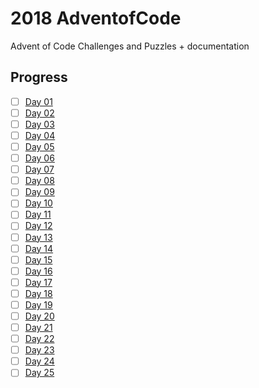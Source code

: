 # 2018 AdventofCode
Advent of Code Challenges and Puzzles + documentation

## Progress

- [ ] [Day 01](01)
- [ ] [Day 02](02)
- [ ] [Day 03](03)
- [ ] [Day 04](04)
- [ ] [Day 05](05)
- [ ] [Day 06](06)
- [ ] [Day 07](07)
- [ ] [Day 08](08)
- [ ] [Day 09](09)
- [ ] [Day 10](10)
- [ ] [Day 11](11)
- [ ] [Day 12](12)
- [ ] [Day 13](13)
- [ ] [Day 14](14)
- [ ] [Day 15](15)
- [ ] [Day 16](16)
- [ ] [Day 17](17)
- [ ] [Day 18](18)
- [ ] [Day 19](19)
- [ ] [Day 20](20)
- [ ] [Day 21](21)
- [ ] [Day 22](22)
- [ ] [Day 23](23)
- [ ] [Day 24](24)
- [ ] [Day 25](25)